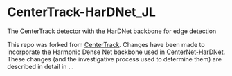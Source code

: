 # CenterTrack-HarDNet_JL
The CenterTrack detector with the HarDNet backbone for edge detection

This repo was forked from [CenterTrack](https://github.com/xingyizhou/CenterTrack). Changes have been made to incorporate the Harmonic Dense Net backbone used in [CenterNet-HarDNet](https://github.com/PingoLH/CenterNet-HarDNet). These changes (and the investigative process used to determine them) are described in detail in ...
